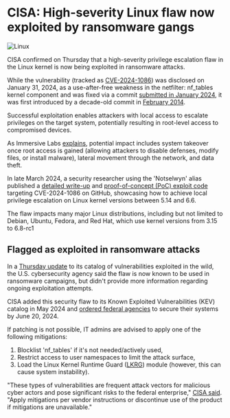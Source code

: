 # CISA: High-severity Linux flaw now exploited by ransomware gangs

![Linux](https://www.bleepstatic.com/content/hl-images/2025/10/31/Linux.jpg)

CISA confirmed on Thursday that a high-severity privilege escalation flaw in the Linux kernel is now being exploited in ransomware attacks.

While the vulnerability (tracked as [CVE-2024-1086](https://security-tracker.debian.org/tracker/CVE-2024-1086)) was disclosed on January 31, 2024, as a use-after-free weakness in the netfilter: nf\_tables kernel component and was fixed via a commit [submitted in January 2024](https://git.kernel.org/pub/scm/linux/kernel/git/torvalds/linux.git/commit/?id=f342de4e2f33e0e39165d8639387aa6c19dff660), it was first introduced by a decade-old commit in [February 2014](https://git.kernel.org/pub/scm/linux/kernel/git/torvalds/linux.git/commit/?id=e0abdadcc6e1).

Successful exploitation enables attackers with local access to escalate privileges on the target system, potentially resulting in root-level access to compromised devices.

As Immersive Labs [explains](https://community.immersivelabs.com/blog/the-human-connection-blog/unpacking-cve-2024-1086-a-critical-linux-kernel-flaw/631), potential impact includes system takeover once root access is gained (allowing attackers to disable defenses, modify files, or install malware), lateral movement through the network, and data theft.

In late March 2024, a security researcher using the 'Notselwyn' alias published a [detailed write-up](https://pwning.tech/nftables/) and [proof-of-concept (PoC) exploit code](http://github.com/Notselwyn/CVE-2024-1086) targeting CVE-2024-1086 on GitHub, showcasing how to achieve local privilege escalation on Linux kernel versions between 5.14 and 6.6.

The flaw impacts many major Linux distributions, including but not limited to Debian, Ubuntu, Fedora, and Red Hat, which use kernel versions from 3.15 to 6.8-rc1

## Flagged as exploited in ransomware attacks

In a [Thursday update](https://www.cisa.gov/known-exploited-vulnerabilities-catalog?field%5Fcve=CVE-2024-1086) to its catalog of vulnerabilities exploited in the wild, the U.S. cybersecurity agency said the flaw is now known to be used in ransomware campaigns, but didn't provide more information regarding ongoing exploitation attempts.

CISA added this security flaw to its Known Exploited Vulnerabilities (KEV) catalog in May 2024 and [ordered federal agencies](https://www.bleepingcomputer.com/news/security/cisa-warns-of-actively-exploited-linux-privilege-elevation-flaw/) to secure their systems by June 20, 2024.

If patching is not possible, IT admins are advised to apply one of the following mitigations:

1. Blocklist 'nf\_tables' if it's not needed/actively used,
2. Restrict access to user namespaces to limit the attack surface,
3. Load the Linux Kernel Runtime Guard ([LKRG](https://github.com/lkrg-org/lkrg)) module (however, this can cause system instability).

"These types of vulnerabilities are frequent attack vectors for malicious cyber actors and pose significant risks to the federal enterprise," [CISA said](https://www.cisa.gov/news-events/alerts/2024/05/30/cisa-adds-two-known-exploited-vulnerabilities-catalog). "Apply mitigations per vendor instructions or discontinue use of the product if mitigations are unavailable."